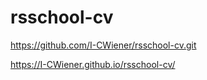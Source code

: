 # rsschool-cv
https://github.com/I-CWiener/rsschool-cv.git

https://I-CWiener.github.io/rsschool-cv/
